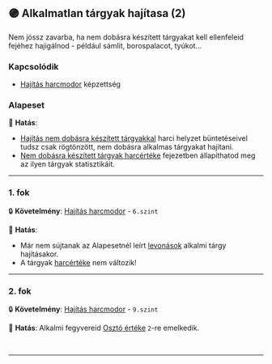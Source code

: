 ## 🟣 Alkalmatlan tárgyak hajítasa (2)

Nem jössz zavarba, ha nem dobásra készített tárgyakat kell ellenfeleid fejéhez hajigálnod - például sámlit, borospalacot, tyúkot...

### Kapcsolódik

-  [Hajítás harcmodor](../kepzettsegek.primer.harci/harcmodor.md) képzettség

### Alapeset

🌟 **Hatás**:
- [Hajítás nem dobásra készített tárgyakkal](../065_01_harci_helyzetek.md#haj%C3%ADt%C3%A1s-nem-dob%C3%A1sra-k%C3%A9sz%C3%ADtett-t%C3%A1rgyakkal) harci helyzet büntetéseivel tudsz csak rögtönzött, nem dobásra alkalmas tárgyakat hajítani.
- [Nem dobásra készített tárgyak harcértéke](../068_07_hajitofegyverek.md#-nem-dobásra-készített-tárgy) fejezetben állapíthatod meg az ilyen tárgyak statisztikáit.

---
### 1. fok

🔒 **Követelmény**: [Hajítás harcmodor](../kepzettsegek.primer.harci/harcmodor.md) - `6.szint`

🌟 **Hatás**:
- Már nem sújtanak az Alapesetnél leírt [levonások](../065_01_harci_helyzetek.md#haj%C3%ADt%C3%A1s-nem-dob%C3%A1sra-k%C3%A9sz%C3%ADtett-t%C3%A1rgyakkal) alkalmi tárgy hajításakor.
- A tárgyak [harcértéke](../068_07_hajitofegyverek.md#-nem-dobásra-készített-tárgy) nem változik!

---
### 2. fok

🔒 **Követelmény**: [Hajítás harcmodor](../kepzettsegek.primer.harci/harcmodor.md) - `9.szint`

🌟 **Hatás**: Alkalmi fegyvereid [Osztó értéke](../072_tavharc_ve_oszto.md#️-fegyver-osztó) `2`-re emelkedik.

<br />

---
